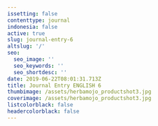 ```yaml
---
issetting: false
contenttype: journal
indonesia: false
active: true
slug: journal-entry-6
altslug: '/'
seo:
  seo_image: ''
  seo_keywords: ''
  seo_shortdesc: ''
date: 2019-06-22T08:01:31.713Z
title: Journal Entry ENGLISH 6
thumbimage: /assets/herbamojo_productshot3.jpg
coverimage: /assets/herbamojo_productshot3.jpg
listcolorblack: false
headercolorblack: false
---
```



